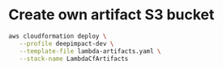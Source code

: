 # Create own artifact S3 bucket


```bash
aws cloudformation deploy \
   --profile deepimpact-dev \
   --template-file lambda-artifacts.yaml \
   --stack-name LambdaCfArtifacts
```